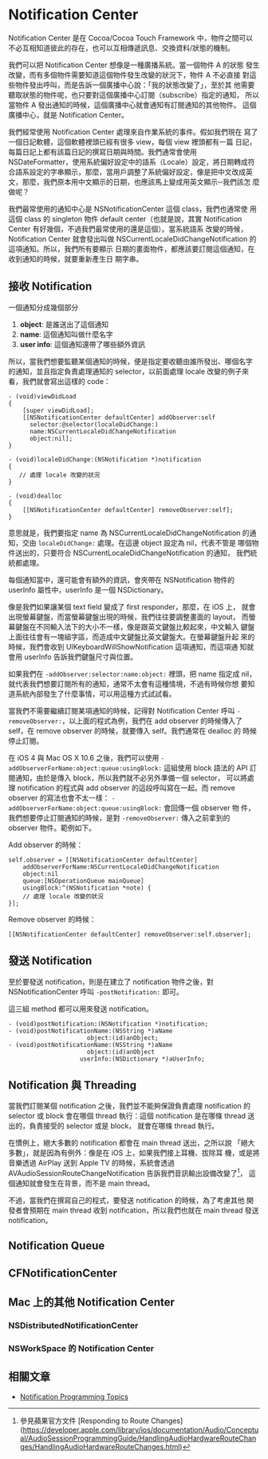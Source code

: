 Notification Center
===================

Notification Center 是在 Cocoa/Cocoa Touch Framework 中，物件之間可以
不必互相知道彼此的存在，也可以互相傳遞訊息、交換資料/狀態的機制。

我們可以把 Notification Center 想像是一種廣播系統。當一個物件 A 的狀態
發生改變，而有多個物件需要知道這個物件發生改變的狀況下，物件 A 不必直接
對這些物件發出呼叫，而是告訴一個廣播中心說：「我的狀態改變了」，至於其
他需要聽取狀態的物件呢，也只要對這個廣播中心訂閱（subscribe）指定的通知，
所以當物件 A 發出通知的時候，這個廣播中心就會通知有訂閱通知的其他物件。
這個廣播中心，就是 Notification Center。

我們經常使用 Notification Center 處理來自作業系統的事件。假如我們現在
寫了一個日記軟體，這個軟體裡頭已經有很多 view，每個 view 裡頭都有一篇
日記，每篇日記上都有該篇日記的撰寫日期與時間。我們通常會使用
NSDateFormatter，使用系統偏好設定中的語系（Locale）設定，將日期轉成符
合語系設定的字串顯示，那麼，當用戶調整了系統偏好設定，像是把中文改成英
文，那麼，我們原本用中文顯示的日期，也應該馬上變成用英文顯示─我們該怎
麼做呢？

我們最常使用的通知中心是 NSNotificationCenter 這個 class，我們也通常使
用這個 class 的 singleton 物件 default center（也就是說，其實
Notification Center 有好幾個，不過我們最常使用的還是這個）。當系統語系
改變的時候，Notification Center 就會發出叫做
NSCurrentLocaleDidChangeNotification 的這項通知。所以，我們所有要顯示
日期的畫面物件，都應該要訂閱這個通知，在收到通知的時候，就要重新產生日
期字串。

接收 Notification
-----------------

一個通知分成幾個部分

1. **object**: 是誰送出了這個通知
2. **name**: 這個通知叫做什麼名字
3. **user info**: 這個通知還帶了哪些額外資訊

所以，當我們想要監聽某個通知的時候，便是指定要收聽由誰所發出、哪個名字
的通知，並且指定負責處理通知的 selector，以前面處理 locale 改變的例子來
看，我們就會寫出這樣的 code：

``` objc
- (void)viewDidLoad
{
	[super viewDidLoad];
	[[NSNotificationCenter defaultCenter] addObserver:self
	  selector:@selector(localeDidChange:)
	  name:NSCurrentLocaleDidChangeNotification
	  object:nil];
}

- (void)localeDidChange:(NSNotification *)notification
{
   // 處理 locale 改變的狀況
}

- (void)dealloc
{
	[[NSNotificationCenter defaultCenter] removeObserver:self];
}
```

意思就是，我們要指定 name 為 NSCurrentLocaleDidChangeNotification 的通
知，交由 `localeDidChange:` 處理。在這邊 object 設定為 nil，代表不管是
哪個物件送出的，只要符合 NSCurrentLocaleDidChangeNotification 的通知，
我們統統都處理。

每個通知當中，還可能會有額外的資訊，會夾帶在 NSNotification 物件的
userInfo 屬性中，userInfo 是一個 NSDictionary。

像是我們如果讓某個 text field 變成了 first responder，那麼，在 iOS 上，
就會出現螢幕鍵盤，而當螢幕鍵盤出現的時候，我們往往要調整畫面的 layout，
而螢幕鍵盤在不同輸入法下的大小不一樣，像是跟英文鍵盤比較起來，中文輸入
鍵盤上面往往會有一塊組字區，而造成中文鍵盤比英文鍵盤大。在螢幕鍵盤升起
來的時候，我們會收到 UIKeyboardWillShowNotification 這項通知，而這項通
知就會用 userInfo 告訴我們鍵盤尺寸與位置。

如果我們在 `-addObserver:selector:name:object:` 裡頭，把 name 指定成
nil，就代表我們想要訂閱所有的通知，通常不太會有這種情境，不過有時候你想
要知道系統內部發生了什麼事情，可以用這種方式試試看。

當我們不需要繼續訂閱某項通知的時候，記得對 Notification Center 呼叫
`-removeObserver:`，以上面的程式為例，我們在 add observer 的時候傳入了
self，在 remove observer 的時候，就要傳入 self。我們通常在 dealloc 的
時候停止訂閱。

在 iOS 4 與 Mac OS X 10.6 之後，我們可以使用
`-addObserverForName:object:queue:usingBlock:` 這組使用 block 語法的
API 訂閱通知，由於是傳入 block，所以我們就不必另外準備一個 selector，
可以將處理 notification 的程式與 add observer 的這段呼叫寫在一起。而
remove observer 的寫法也會不太一樣：
`-addObserverForName:object:queue:usingBlock:` 會回傳一個 observer 物
件，我們想要停止訂閱通知的時候，是對 `-removeObserver:` 傳入之前拿到的
observer 物件。範例如下。

Add observer 的時候：

``` objc
self.observer = [[NSNotificationCenter defaultCenter]
	addObserverForName:NSCurrentLocaleDidChangeNotification
	object:nil
	queue:[NSOperationQueue mainQueue]
	usingBlock:^(NSNotification *note) {
	// 處理 locale 改變的狀況
}];
```

Remove observer 的時候：

``` objc
[[NSNotificationCenter defaultCenter] removeObserver:self.observer];
```

發送 Notification
-----------------

至於要發送 notification，則是在建立了 notification 物件之後，對
NSNotificationCenter 呼叫 `-postNotification:` 即可。

這三組 method 都可以用來發送 notification。

``` objc
- (void)postNotification:(NSNotification *)notification;
- (void)postNotificationName:(NSString *)aName
                      object:(id)anObject;
- (void)postNotificationName:(NSString *)aName
                      object:(id)anObject
                    userInfo:(NSDictionary *)aUserInfo;
```

Notification 與 Threading
-------------------------

當我們訂閱某個 notification 之後，我們並不能夠保證負責處理
notification 的 selector 或 block 會在哪個 thread 執行：這個
notification 是在哪條 thread 送出的，負責接受的 selector 或是 block，
就會在哪條 thread 執行。

在慣例上，絕大多數的 notification 都會在 main thread 送出，之所以說
「絕大多數」，就是因為有例外：像是在 iOS 上，如果我們接上耳機、拔除耳
機，或是將音樂透過 AirPlay 送到 Apple TV 的時候，系統會透過
AVAudioSessionRouteChangeNotification 告訴我們音訊輸出設備改變了[^1]，
這個通知就會發生在背景，而不是 main thread。

不過，當我們在撰寫自己的程式，要發送 notification 的時候，為了考慮其他
開發者會預期在 main thread 收到 notification，所以我們也就在 main
thread 發送 notification。

Notification Queue
------------------

CFNotificationCenter
--------------------


Mac 上的其他 Notification Center
--------------------------------

### NSDistributedNotificationCenter

### NSWorkSpace 的 Notification Center


相關文章
--------

- [Notification Programming Topics](https://developer.apple.com/library/mac/documentation/Cocoa/Conceptual/Notifications/Introduction/introNotifications.html#//apple_ref/doc/uid/10000043i)

[^1]: 參見蘋果官方文件 [Responding to Route Changes] (https://developer.apple.com/library/ios/documentation/Audio/Conceptual/AudioSessionProgrammingGuide/HandlingAudioHardwareRouteChanges/HandlingAudioHardwareRouteChanges.html)
